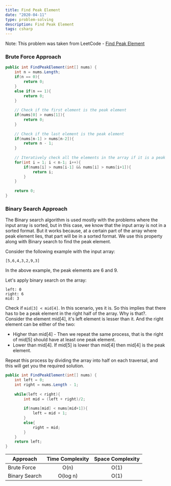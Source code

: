 ```yaml
---
title: Find Peak Element
date: "2020-04-11"
type: problem-solving
description: Find Peak Element
tags: csharp
---
```


Note: This problem was taken from LeetCode - [Find Peak Element](https://leetcode.com/problems/find-peak-element/)

### Brute Force Approach

```csharp
public int FindPeakElement(int[] nums) {
	int n = nums.Length;
	if(n == 0){
		return 0;
	}
	else if(n == 1){
		return 0;
	}
	
	// Check if the first element is the peak element
	if(nums[0] > nums[1]){
		return 0;
	}
	
	// Check if the last element is the peak element
	if(nums[n-1] > nums[n-2]){
		return n - 1;
	}
	
	// Iteratively check all the elements in the array if it is a peak element.
	for(int i = 1; i < n-1; i++){
		if(nums[i] > nums[i-1] && nums[i] > nums[i+1]){
			return i;
		}
	} 
	
	return 0;
}
```

### Binary Search Approach

The Binary search algorithm is used mostly with the problems where the input array is sorted, but in this case, we know that the input array is not in a sorted format. But it works because, at a certain part of the array where peak element lies, that part will be in a sorted format. We use this property along with Binary search to find the peak element.

Consider the following example with the input array:
```
[5,6,4,3,2,9,3]
```
In the above example, the peak elements are 6 and 9.

Let's apply binary search on the array:

```
left: 0
right: 6
mid: 3
```
Check if `mid[3] < mid[4]`. In this scenario, yes it is. So this implies that there has to be a peak element in the right half of the array. Why is that?.
Consider the element mid[4], it's left element is lesser than it. And the right element can be either of the two:

- Higher than mid[4] - Then we repeat the same process, that is the right of mid[5] should have at least one peak element.
- Lower than mid[4]. If mid[5] is lower than mid[4] then mid[4] is the peak element.

Repeat this process by dividing the array into half on each traversal, and this will get you the required solution.

```csharp
public int FindPeakElement(int[] nums) {
	int left = 0;
	int right = nums.Length - 1;
	
	while(left < right){
		int mid = (left + right)/2;
		
		if(nums[mid] < nums[mid+1]){
			left = mid + 1;
		}
		else{
			right = mid;
		}
	}
	return left;
}
```

| Approach | Time Complexity | Space Complexity |
| ------------- |:-------------:| :-----:|
| Brute Force | O(n) | O(1) |
| Binary Search | O(log n) | O(1) |
